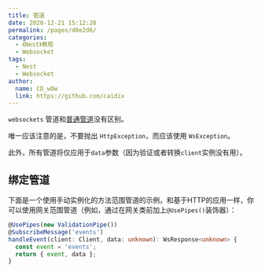 ```yaml
---
title: 管道
date: 2020-12-21 15:12:28
permalink: /pages/d0e2d6/
categories:
  - 《Nest》教程
  - Websocket
tags:
  - Nest
  - Websocket
author: 
  name: CD_wOw
  link: https://github.com/caidix
---
```


`websockets` 管道和[普通管道](https://docs.nestjs.com/pipes)没有区别。

唯一应该注意的是，不要抛出 `HttpException`，而应该使用 `WsException`。

此外，所有管道将仅应用于`data`参数（因为验证或者转换`client`实例没有用）。

## 绑定管道

下面是一个使用手动实例化的方法范围管道的示例，和基于HTTP的应用一样，你可以使用网关范围管道（例如，通过在网关类前加上`@UsePipes()`装饰器）：

```typescript
@UsePipes(new ValidationPipe())
@SubscribeMessage('events')
handleEvent(client: Client, data: unknown): WsResponse<unknown> {
  const event = 'events';
  return { event, data };
}
```